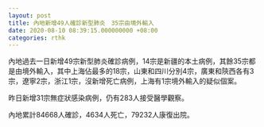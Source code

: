 ```yaml
---
layout: post
title: 內地新增49人確診新型肺炎　35宗由境外輸入
date: 2020-08-10 08:39:15.000000000 +08:00
categories: rthk
---
```


內地過去一日新增49宗新型肺炎確診病例，14宗是新疆的本土病例，其餘35宗都是由境外輸入，其中上海佔最多的18宗，山東和四川分別4宗，廣東和陝西各有3宗，遼寧2宗，浙江1宗，沒新增死亡病例，上海有1宗境外輸入的疑似個案。

昨日新增31宗無症狀感染病例，仍有283人接受醫學觀察。

內地累計84668人確診，4634人死亡，79232人康復出院。
